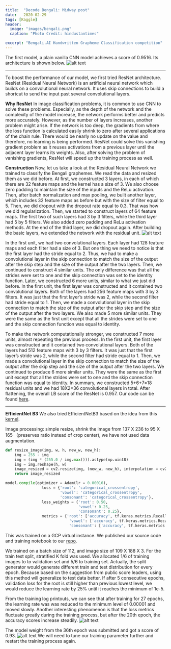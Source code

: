 ```yaml
---
title:  "Decode Bengali: Midway post"
date:   2020-02-29
tags: [Kaggle]
header:
  image: "images/bengali.png"
  caption: "Photo Credit: hindustantimes"

excerpt: "Bengali.AI Handwritten Grapheme Classification competition"
---
```


The first model, a plain vanilla CNN model achieves a score of 0.9516. Its architecture is shown below. 
![alt text](https://i.ibb.co/19XdnQR/architecture.png "baseline")

***   
To boost the performance of our model, we first tried ResNet architecture. 
ResNet (Residual Neural Network) is an artificial neural network which builds on a convolutional neural network. It uses skip connections to build a shortcut to send the input past several convolutional layers.  

**Why ResNet**
In image classification problems, it is common to use CNN to solve these problems. Especially, as the depth of the network and the complexity of the model increase, the network performs better and predicts more accurately. However, as the number of layers increases, another problem might arise. If the network is too deep, the gradients from where the loss function is calculated easily shrink to zero after several applications of the chain rule. There would be nearly no update on the value and therefore, no learning is being performed. ResNet could solve this vanishing gradient problem as it reuses activations from a previous layer until the adjacent layer learns its weights. Also, after solving the problem of vanishing gradients, ResNet will speed up the training process as well.

**Construction**
Now, let us take a look at the Residual Neural Network we trained to classify the Bengali graphemes. We read the data and resized them as we did before. At first, we constructed 3 layers, in each of which there are 32 feature maps and the kernel has a size of 3. We also choose zero padding to maintain the size of the inputs and the ReLu activation. Then, after batch normalization and max pooling, we built another layer, which includes 32 feature maps as before but with the size of filter equal to 5. Then, we did dropout with the dropout rate equal to 0.3. That was how we did regularization. 
Then, we started to construct layers of 64 feature maps. The first two of such layers had 3 by 3 filters, while the third layer had 5 by 5 filters. We also added zero padding and ReLu activation methods. At the end of the third layer, we did dropout again.
After building the basic layers, we extended the network with the residual unit. 
![alt text](https://i.ibb.co/q9wb076/r2.png)

In the first unit, we had two convolutional layers. Each layer had 128 feature maps and each filter had a size of 3. But one thing we need to notice is that the first layer had the stride equal to 2. Thus, we had to make a convolutional layer in the skip connection to match the size of the output after the skip step and the size of the output after the two layers. Then, we continued to construct 4 similar units. The only difference was that all the strides were set to one and the skip connection was set to the identity function. 
Later, we constructed 6 more units, similar to what we just did before. In the first unit, the first layer was constructed and it contained two convolutional layers. Both of the layers had 256 feature maps with 3 by 3 filters. It was just that the first layer’s stride was 2, while the second filter had stride equal to 1. Then, we made a convolutional layer in the skip connection to match the size of the output after the skip step and the size of the output after the two layers. We also made 5 more similar units. They were the same as the first unit except that all the strides were set to one and the skip connection function was equal to identity. 

To make the network computationally stronger, we constructed 7 more units, almost repeating the previous process. In the first unit, the first layer was constructed and it contained two convolutional layers. Both of the layers had 512 feature maps with 3 by 3 filters. It was just that the first layer’s stride was 2, while the second filter had stride equal to 1. Then, we made a convolutional layer in the skip connection to match the size of the output after the skip step and the size of the output after the two layers. We continued to produce 6 more similar units. They were the same as the first unit except that all the strides were set to one and the skip connection function was equal to identity. 
In summary, we constructed 5+6+7=18 residual units and we had 18X2=36 convolutional layers in total.
After flattening, the overall LB score of the ResNet is 0.957.
Our code can be found [here](https://colab.research.google.com/drive/1rfFrO_tUCwKmT-rsUPAJV9IwA2oasgel).    

***   

**EfficientNet B3** 
We also tried EfficientNetB3 based on the idea from this [kernel](https://www.kaggle.com/rsmits/keras-efficientnet-b3-training-inference). 

Image processing: simple resize, shrink the image from 137 X 236 to 95 X 165 （preserves ratio instead of crop center), we have not used data augmentation. 

```python
def resize_image(img, w, h, new_w, new_h):
    img = 255 - img
    img = (img * (255.0 / img.max())).astype(np.uint8)
    img = img.reshape(h, w)
    image_resized = cv2.resize(img, (new_w, new_h), interpolation = cv2.INTER_AREA)
    return image_resized    
```


```python
model.compile(optimizer = Adam(lr = 0.00016),
                loss = {'root': 'categorical_crossentropy',
                        'vowel': 'categorical_crossentropy',
                        'consonant': 'categorical_crossentropy'},
                loss_weights = {'root': 0.50,        
                                'vowel': 0.25,
                                'consonant': 0.25},
                metrics = {'root': ['accuracy', tf.keras.metrics.Recall()],
                            'vowel': ['accuracy', tf.keras.metrics.Recall()],
                            'consonant': ['accuracy', tf.keras.metrics.Recall()] })
```

This was trained on a GCP virtual instance. We published our source code and training notebook to our [repo](https://github.com/bao1981105/decode-bengali/blob/master/EfficientNet/eff_train.ipynb).

We trained on a batch size of 112, and image size of 109 X 188 X 3. For the train test split, stratified K fold was used. We allocated 1/6 of training images to to validation set and 5/6 to training set. Actually, the split generator would generate different train and test distribution for every epoch. Because based on the suggestion from public score leaders, using this method will generalize to test data better. If after 5 consecutive epochs, validation loss for the root is still higher than previous lowest level, we would reduce the learning rate by 25% until it reaches the minimum of 1e-5. 

From the training log printouts, we can see that after training for 27 epochs, the learning rate was was reduced to the minimum level of 0.00001 and moved slowly. Another interesting phenomenon is that the loss metrics fluctuate greatly during the training process, but after the 20th epoch, the accuracy scores increase steadily. 
![alt text](https://i.ibb.co/3c8svd6/Train1-Loss-And-Accuracy.png)

The model weight from the 36th epoch was submitted and got a score of 0.93. 
![alt text](https://i.ibb.co/zPzVS0R/Screen-Shot-2020-03-16-at-1-33-29-PM.png)
We will need to tune our training parameter further and restart the training process again.
